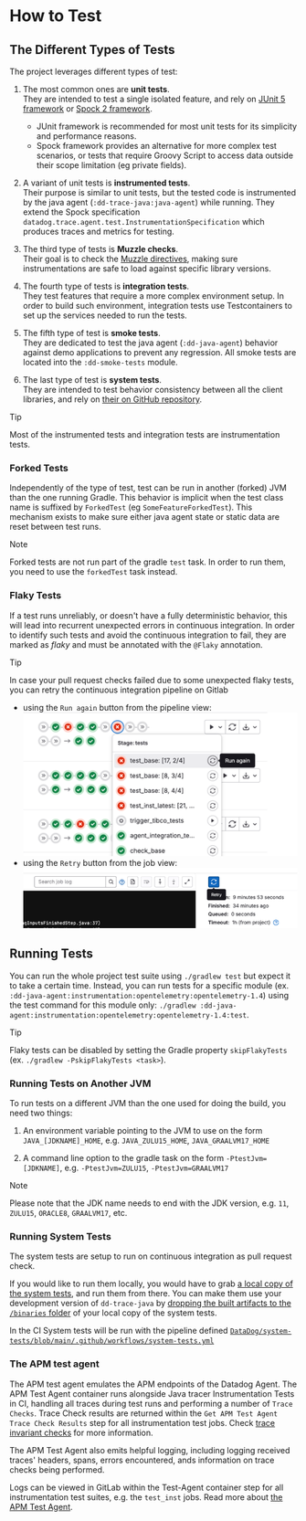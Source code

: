 # How to Test

## The Different Types of Tests

The project leverages different types of test:

1. The most common ones are **unit tests**.  
   They are intended to test a single isolated feature, and rely on [JUnit 5 framework](https://junit.org/junit5/docs/current/user-guide/) or [Spock 2 framework](https://spockframework.org/spock/docs/).
   * JUnit framework is recommended for most unit tests for its simplicity and performance reasons.
   * Spock framework provides an alternative for more complex test scenarios, or tests that require Groovy Script to access data outside their scope limitation (eg private fields).

2. A variant of unit tests is **instrumented tests**.  
   Their purpose is similar to unit tests, but the tested code is instrumented by the java agent (`:dd-trace-java:java-agent`) while running.
   They extend the Spock specification `datadog.trace.agent.test.InstrumentationSpecification` which produces traces and metrics for testing.

3. The third type of tests is **Muzzle checks**.  
   Their goal is to check the [Muzzle directives](./how_instrumentations_work.md#muzzle), making sure instrumentations are safe to load against specific library versions.

4. The fourth type of tests is **integration tests**.  
   They test features that require a more complex environment setup.
   In order to build such environment, integration tests use Testcontainers to set up the services needed to run the tests.

5. The fifth type of test is **smoke tests**.  
   They are dedicated to test the java agent (`:dd-java-agent`) behavior against demo applications to prevent any regression. All smoke tests are located into the `:dd-smoke-tests` module. 

6. The last type of test is **system tests**.  
   They are intended to test behavior consistency between all the client libraries, and rely on [their on GitHub repository](https://github.com/DataDog/system-tests).

> [!TIP]
> Most of the instrumented tests and integration tests are instrumentation tests.

### Forked Tests

Independently of the type of test, test can be run in another (forked) JVM than the one running Gradle.
This behavior is implicit when the test class name is suffixed by `ForkedTest` (eg `SomeFeatureForkedTest`).
This mechanism exists to make sure either java agent state or static data are reset between test runs.

> [!NOTE]
> Forked tests are not run part of the gradle `test` task.
> In order to run them, you need to use the `forkedTest` task instead.

### Flaky Tests

If a test runs unreliably, or doesn't have a fully deterministic behavior, this will lead into recurrent unexpected errors in continuous integration.
In order to identify such tests and avoid the continuous integration to fail, they are marked as _flaky_ and must be annotated with the `@Flaky` annotation.

> [!TIP]
> In case your pull request checks failed due to some unexpected flaky tests, you can retry the continuous 
> integration pipeline on Gitlab 
> * using the `Run again` button from the pipeline view:
>    ![Re run workflow from failed](how_to_test/run-again-job.png)
> * using the `Retry` button from the job view:
>    ![Rerun workflow from failed](how_to_test/retry-failed-job.png)

## Running Tests

You can run the whole project test suite using `./gradlew test` but expect it to take a certain time.
Instead, you can run tests for a specific module (ex. `:dd-java-agent:instrumentation:opentelemetry:opentelemetry-1.4`) using the test command for this module only: `./gradlew :dd-java-agent:instrumentation:opentelemetry:opentelemetry-1.4:test`.

> [!TIP]
> Flaky tests can be disabled by setting the Gradle property `skipFlakyTests` (ex. `./gradlew -PskipFlakyTests <task>`).

### Running Tests on Another JVM

To run tests on a different JVM than the one used for doing the build, you need two things:

1) An environment variable pointing to the JVM to use on the form `JAVA_[JDKNAME]_HOME`,
   e.g. `JAVA_ZULU15_HOME`, `JAVA_GRAALVM17_HOME`

2) A command line option to the gradle task on the form `-PtestJvm=[JDKNAME]`,
   e.g. `-PtestJvm=ZULU15`, `-PtestJvm=GRAALVM17`

> [!NOTE]
> Please note that the JDK name needs to end with the JDK version, e.g. `11`, `ZULU15`, `ORACLE8`, `GRAALVM17`, etc.

### Running System Tests

The system tests are setup to run on continuous integration as pull request check.

If you would like to run them locally, you would have to grab [a local copy of the system tests](https://github.com/DataDog/system-tests), and run them from there.
You can make them use your development version of `dd-trace-java` by [dropping the built artifacts to the `/binaries` folder](https://github.com/DataDog/system-tests/blob/main/docs/execute/binaries.md#java-library) of your local copy of the system tests. 

In the CI System tests will be run with the pipeline defined [`DataDog/system-tests/blob/main/.github/workflows/system-tests.yml`](https://github.com/DataDog/system-tests/blob/main/.github/workflows/system-tests.yml)

### The APM test agent

The APM test agent emulates the APM endpoints of the Datadog Agent.
The APM Test Agent container runs alongside Java tracer Instrumentation Tests in CI,
handling all traces during test runs and performing a number of `Trace Checks`.
Trace Check results are returned within the `Get APM Test Agent Trace Check Results` step for all instrumentation test jobs.
Check [trace invariant checks](https://github.com/DataDog/dd-apm-test-agent#trace-invariant-checks) for more information.

The APM Test Agent also emits helpful logging, including logging received traces' headers, spans, errors encountered,
ands information on trace checks being performed.

Logs can be viewed in GitLab within the Test-Agent container step for all instrumentation test suites, e.g. the `test_inst` jobs.
Read more about [the APM Test Agent](https://github.com/datadog/dd-apm-test-agent#readme).
